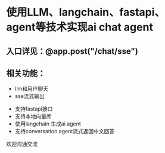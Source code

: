 # 使用LLM、langchain、fastapi、agent等技术实现ai chat agent

## 入口详见：@app.post("/chat/sse")

## 相关功能：
* llm和用户聊天
* sse流式输出
- 支持fastapi接口
- 支持本地向量库
- 使用langchain 生成ai agent
- 支持conversation agent流式返回中文回答

欢迎沟通交流
